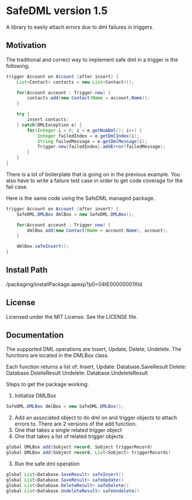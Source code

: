 # SafeDML version 1.5
A library to easily attach errors due to dml failures in triggers.

## Motivation
The traditional and correct way to implement safe dml in a trigger is the following:
```java
trigger Account on Account (after insert) {
    List<Contact> contacts = new List<Contact>();

    for(Account account : Trigger.new) {
        contacts.add(new Contact(Name = account.Name));
    }

    try {
        insert contacts;
    } catch(DMLException e) {
        for(Integer i = 0; i < e.getNumDml(); i++) {
            Integer failedIndex = e.getDmlIndex(i);
            String failedMessage = e.getDmlMessage(i);
            Trigger.new[failedIndex].addError(failedMessage);
        }
    }
}
```

There is a lot of boilerplate that is going on in the previous example.
You also have to write a failure test case in order to get code coverage for the fail case.

Here is the same code using the SafeDML managed package.
```java
trigger Account on Account (after insert) {
    SafeDML.DMLBox dmlBox = new SafeDML.DMLBox();

    for(Account account : Trigger.new) {
        dmlBox.add(new Contact(Name = account.Name), account);
    }

    dmlBox.safeInsert();
}
```

## Install Path
/packaging/installPackage.apexp?p0=04tE00000001Xld

## License
Licensed under the MIT License.
See the LICENSE file.

## Documentation

The supported DML operations are Insert, Update, Delete, Undelete.
The functions are located in the DMLBox class.

Each function returns a list of:
Insert, Update: Database.SaveResult
Delete: Database.DeleteResult
Undelete: Database.UndeleteResult

Steps to get the package working:

1. Initialize DMLBox

  ```java
SafeDML.DMLBox dmlBox = new SafeDML.DMLBox();
```

2. Add an associated object to do dml on and trigger objects to attach errors to. There are 2 versions of the add function.
  1. One that takes a single related trigger object
  2. One that takes a list of related trigger objects

  ```java
global DMLBox add(Sobject record, Sobject triggerRecord)
global DMLBox add(Sobject record, List<Sobject> triggerRecords)
```

3. Run the safe dml operation

  ```java
global List<Database.SaveResult> safeInsert()
global List<Database.SaveResult> safeUpdate()
global List<Database.DeleteResult> safeDelete()
global List<Database.UndeleteResult> safeUndelete()
```
